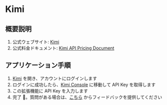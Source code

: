 # Kimi

## 概要説明

1. 公式ウェブサイト: [Kimi](https://platform.moonshot.cn/)
2. 公式料金ドキュメント: [Kimi API Pricing Document](https://platform.moonshot.cn/docs/pricing/chat#%E8%AE%A1%E8%B4%B9%E5%9F%BA%E6%9C%AC%E6%A6%82%E5%BF%B5)

## アプリケーション手順

1. [Kimi](https://platform.moonshot.cn/console/api-keys) を開き、アカウントにログインします
2. ログインに成功したら、[Kimi Console](https://platform.moonshot.cn/console/api-keys) に移動して API Key を取得します
3. この拡張機能に API Key を入力します
4. 完了 🎉。質問がある場合は、[こちら](https://github.com/immersive-translate/immersive-translate/issues/137) からフィードバックを提供してください